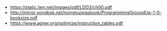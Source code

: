 - https://static.lwn.net/images/pdf/LDD3/ch00.pdf
- http://mirror.yongbok.net/nongnu/pgubook/ProgrammingGroundUp-1-0-booksize.pdf
- https://www.agner.org/optimize/instruction_tables.pdf
